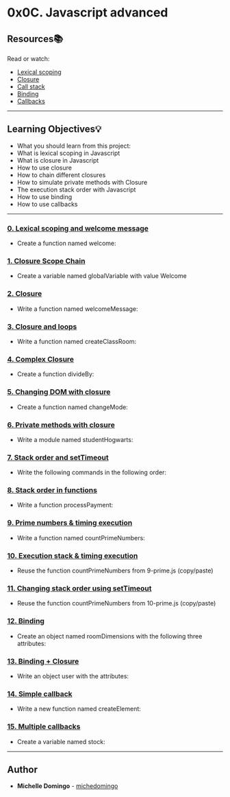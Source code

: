 # 0x0C. Javascript advanced

## Resources:books:

Read or watch:

- [Lexical scoping](https://intranet.hbtn.io/rltoken/g-zr8tvvc7rW022BJACkmQ)
- [Closure](https://intranet.hbtn.io/rltoken/O1oMScZjNIWydX6nnV_k3Q)
- [Call stack](https://intranet.hbtn.io/rltoken/WsNQ1uR0omWQzaIBBbt14Q)
- [Binding](https://intranet.hbtn.io/rltoken/xJPkQ6H1Ph_GFgSeJzFiOg)
- [Callbacks](https://intranet.hbtn.io/rltoken/h1fiqPqwFzQQHNrGR4olxA)

---

## Learning Objectives:bulb:

- What you should learn from this project:
- What is lexical scoping in Javascript
- What is closure in Javascript
- How to use closure
- How to chain different closures
- How to simulate private methods with Closure
- The execution stack order with Javascript
- How to use binding
- How to use callbacks

---

### [0. Lexical scoping and welcome message](./0-welcome.js)

- Create a function named welcome:

### [1. Closure Scope Chain](./1-nested_functions.js)

- Create a variable named globalVariable with value Welcome

### [2. Closure](./2-function_me.js)

- Write a function named welcomeMessage:

### [3. Closure and loops](./3-classrooms.js)

- Write a function named createClassRoom:

### [4. Complex Closure](./4-math.js)

- Create a function divideBy:

### [5. Changing DOM with closure](./5-mode.js)

- Create a function named changeMode:

### [6. Private methods with closure](./6-hogwarts.js)

- Write a module named studentHogwarts:

### [7. Stack order and setTimeout](./7-timeout.js)

- Write the following commands in the following order:

### [8. Stack order in functions](./8-payments.js)

- Write a function processPayment:

### [9. Prime numbers & timing execution](./9-prime.js)

- Write a function named countPrimeNumbers:

### [10. Execution stack & timing execution](./10-prime.js)

- Reuse the function countPrimeNumbers from 9-prime.js (copy/paste)

### [11. Changing stack order using setTimeout](./11-prime.js)

- Reuse the function countPrimeNumbers from 10-prime.js (copy/paste)

### [12. Binding](./12-room_area.js)

- Create an object named roomDimensions with the following three attributes:

### [13. Binding + Closure](./13-bind_user.js)

- Write an object user with the attributes:

### [14. Simple callback](./14-wikipedia.js)

- Write a new function named createElement:

### [15. Multiple callbacks](./100-stock.js)

- Create a variable named stock:

---

## Author

- **Michelle Domingo** - [michedomingo](https://github.com/michedomingo)
